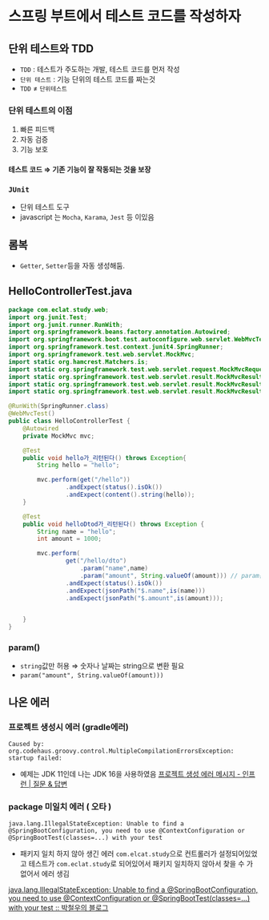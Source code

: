 # 스프링 부트에서 테스트 코드를 작성하자



## 단위 테스트와 TDD
- `TDD` : 테스트가 주도하는 개발, 테스트 코드를 먼저 작성
- `단위 테스트` : 기능 단위의 테스트 코드를 짜는것
- `TDD` ≠ `단위테스트`

### 단위 테스트의 이점
1. 빠른 피드백
2. 자동 검증
3. 기능 보호
#### 테스트 코드 ⇒ 기존 기능이 잘 작동되는 것을 보장
### `JUnit `
- 단위 테스트 도구
- javascript 는 `Mocha`, `Karama`, `Jest` 등 이있음

## 롬복 
- `Getter`, `Setter`등을 자동 생성해둠.

## HelloControllerTest.java
```java
package com.eclat.study.web;
import org.junit.Test;
import org.junit.runner.RunWith;
import org.springframework.beans.factory.annotation.Autowired;
import org.springframework.boot.test.autoconfigure.web.servlet.WebMvcTest;
import org.springframework.test.context.junit4.SpringRunner;
import org.springframework.test.web.servlet.MockMvc;
import static org.hamcrest.Matchers.is;
import static org.springframework.test.web.servlet.request.MockMvcRequestBuilders.get;
import static org.springframework.test.web.servlet.result.MockMvcResultMatchers.content;
import static org.springframework.test.web.servlet.result.MockMvcResultMatchers.jsonPath;
import static org.springframework.test.web.servlet.result.MockMvcResultMatchers.status;

@RunWith(SpringRunner.class)
@WebMvcTest()
public class HelloControllerTest {
    @Autowired
    private MockMvc mvc;

    @Test
    public void hello가_리턴된다() throws Exception{
        String hello = "hello";

        mvc.perform(get("/hello"))
                .andExpect(status().isOk())
                .andExpect(content().string(hello));
    }

    @Test
    public void helloDtod가_리턴된다() throws Exception {
        String name = "hello";
        int amount = 1000;

        mvc.perform(
                get("/hello/dto")
                    .param("name",name)
                    .param("amount", String.valueOf(amount))) // param은 String 값만 허
                .andExpect(status().isOk())
                .andExpect(jsonPath("$.name",is(name)))
                .andExpect(jsonPath("$.amount",is(amount)));


    }
}

```

### param()
- `string`값만 허용 ⇒ 숫자나 날짜는 string으로 변환 필요
- `param("amount", String.valueOf(amount)))`


## 나온 에러
### 프로젝트 생성시 에러 (gradle에러)
```shell
Caused by: org.codehaus.groovy.control.MultipleCompilationErrorsException: startup failed:
```
- 예제는 JDK 11인데 나는 JDK 16을 사용하였음
[프로젝트 생성 에러 메시지 - 인프런 | 질문 & 답변](https://www.inflearn.com/questions/77532)


### package 미일치 에러 ( 오타 )

``` shell
java.lang.IllegalStateException: Unable to find a @SpringBootConfiguration, you need to use @ContextConfiguration or @SpringBootTest(classes=...) with your test
```
- 패키지 일치 하지 않아 생긴 에러 
`com.elcat.study`으로 컨트롤러가 설정되어있었고 테스트가 `com.eclat.study`로 되어있어서 패키지 일치하지 않아서 찾을 수 가 없어서 에러 생김

[java.lang.IllegalStateException: Unable to find a @SpringBootConfiguration, you need to use @ContextConfiguration or @SpringBootTest(classes=…) with your test :: 박철우의 블로그](https://parkcheolu.tistory.com/125)